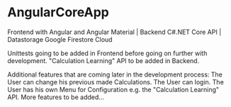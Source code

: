 # AngularCoreApp
Frontend with Angular and Angular Material |
Backend C#.NET Core API |
Datastorage Google Firestore Cloud


Unittests going to be added in Frontend before going on further with development.
"Calculation Learning" API to be added in Backend.

Additional features that are coming later in the development process:
The User can change his previous made Calculations.
The User can login.
The User has his own Menu for Configuration e.g. the "Calculation Learning" API.
More features to be added...
